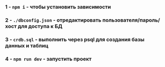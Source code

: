 ### 1 - `npm i` - чтобы установить зависимости
### 2 - `./dbconfig.json` - отредактировать пользователя/пароль/хост для доступа к БД
### 3 - `crdb.sql` - выполнить через psql для создания базы данных и таблиц
### 4 - `npm run dev` - запустить проект